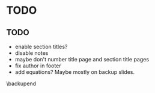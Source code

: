 # TODO

## TODO

- enable section titles?
- disable notes
- maybe don't number title page and section title pages
- fix author in footer
- add equations? Maybe mostly on backup slides.

\backupend
